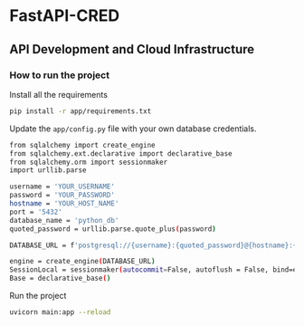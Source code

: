 # FastAPI-CRED

## API Development and Cloud Infrastructure

### How to run the project

Install all the requirements

```bash
pip install -r app/requirements.txt
```

Update the ```app/config.py``` file with your own database credentials.

```bash
from sqlalchemy import create_engine
from sqlalchemy.ext.declarative import declarative_base
from sqlalchemy.orm import sessionmaker
import urllib.parse

username = 'YOUR_USERNAME'
password = 'YOUR_PASSWORD'
hostname = 'YOUR_HOST_NAME'
port = '5432'
database_name = 'python_db'
quoted_password = urllib.parse.quote_plus(password)

DATABASE_URL = f'postgresql://{username}:{quoted_password}@{hostname}:{port}/{database_name}'

engine = create_engine(DATABASE_URL)
SessionLocal = sessionmaker(autocommit=False, autoflush = False, bind=engine)
Base = declarative_base()
```

Run the project

```bash
uvicorn main:app --reload
```